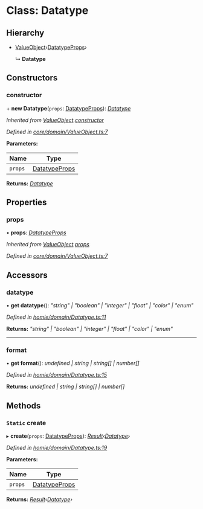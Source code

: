# Class: Datatype

## Hierarchy

* [ValueObject](valueobject.md)‹[DatatypeProps](../interfaces/datatypeprops.md)›

  ↳ **Datatype**

## Constructors

###  constructor

\+ **new Datatype**(`props`: [DatatypeProps](../interfaces/datatypeprops.md)): *[Datatype](datatype.md)*

*Inherited from [ValueObject](valueobject.md).[constructor](valueobject.md#constructor)*

*Defined in [core/domain/ValueObject.ts:7](https://github.com/AlejandroHerr/homieiot.ts/blob/a180e8f/src/core/domain/ValueObject.ts#L7)*

**Parameters:**

Name | Type |
------ | ------ |
`props` | [DatatypeProps](../interfaces/datatypeprops.md) |

**Returns:** *[Datatype](datatype.md)*

## Properties

###  props

• **props**: *[DatatypeProps](../interfaces/datatypeprops.md)*

*Inherited from [ValueObject](valueobject.md).[props](valueobject.md#props)*

*Defined in [core/domain/ValueObject.ts:7](https://github.com/AlejandroHerr/homieiot.ts/blob/a180e8f/src/core/domain/ValueObject.ts#L7)*

## Accessors

###  datatype

• **get datatype**(): *"string" | "boolean" | "integer" | "float" | "color" | "enum"*

*Defined in [homie/domain/Datatype.ts:11](https://github.com/AlejandroHerr/homieiot.ts/blob/a180e8f/src/homie/domain/Datatype.ts#L11)*

**Returns:** *"string" | "boolean" | "integer" | "float" | "color" | "enum"*

___

###  format

• **get format**(): *undefined | string | string[] | number[]*

*Defined in [homie/domain/Datatype.ts:15](https://github.com/AlejandroHerr/homieiot.ts/blob/a180e8f/src/homie/domain/Datatype.ts#L15)*

**Returns:** *undefined | string | string[] | number[]*

## Methods

### `Static` create

▸ **create**(`props`: [DatatypeProps](../interfaces/datatypeprops.md)): *[Result](result.md)‹[Datatype](datatype.md)›*

*Defined in [homie/domain/Datatype.ts:19](https://github.com/AlejandroHerr/homieiot.ts/blob/a180e8f/src/homie/domain/Datatype.ts#L19)*

**Parameters:**

Name | Type |
------ | ------ |
`props` | [DatatypeProps](../interfaces/datatypeprops.md) |

**Returns:** *[Result](result.md)‹[Datatype](datatype.md)›*
